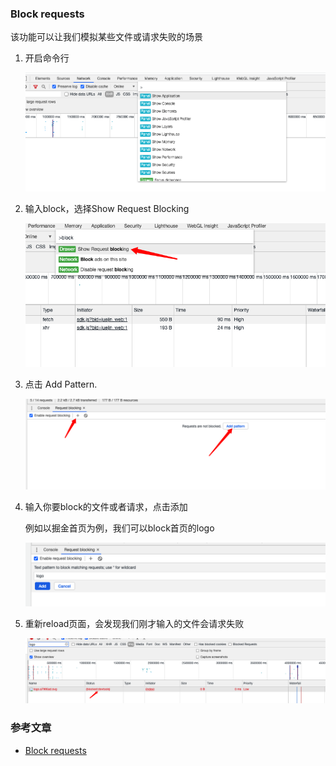 ### Block requests
该功能可以让我们模拟某些文件或请求失败的场景
1. 开启命令行

    ![command](./img/command.png)

2. 输入block，选择Show Request Blocking

    ![block](./img/block.png)


3. 点击 Add Pattern.

    ![addPattern](./img/addPattern.png)

4. 输入你要block的文件或者请求，点击添加

   例如以掘金首页为例，我们可以block首页的logo

   ![blocklogo](./img/blocklogo.png)


5. 重新reload页面，会发现我们刚才输入的文件会请求失败

    ![logoerror](./img/logoerror.png)

### 参考文章
- [Block requests](https://developers.google.com/web/tools/chrome-devtools/network?hl=zh-cn)